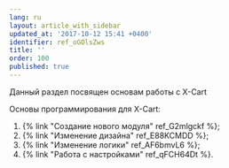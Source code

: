 ```yaml
---
lang: ru
layout: article_with_sidebar
updated_at: '2017-10-12 15:41 +0400'
identifier: ref_oGOlsZws
title: ''
order: 100
published: true
---
```

Данный раздел посвящен основам работы с X-Cart 

Основы программирования для X-Cart:

1.  {% link "Создание нового модуля" ref_G2mlgckf %};
2.  {% link "Изменение дизайна" ref_E88KCMDD %};
3.  {% link "Изменение логики" ref_AF6bmvL6 %};
4.  {% link "Работа с настройками" ref_qFCH64Dt %}.

